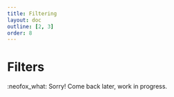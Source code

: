 ```yaml
---
title: Filtering
layout: doc
outline: [2, 3]
order: 8
---
```


# Filters
:neofox_what: Sorry! Come back later, work in progress.
